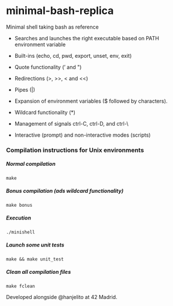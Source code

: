 # minimal-bash-replica
Minimal shell taking bash as reference

- Searches and launches the right executable based on PATH environment variable

- Built-ins (echo, cd, pwd, export, unset, env, exit)

- Quote functionality (’ and ")

- Redirections (>, >>, < and <<)

- Pipes (|)

- Expansion of environment variables ($ followed by characters).

- Wildcard functionality (*)

- Management of signals ctrl-C, ctrl-D, and ctrl-\

- Interactive (prompt) and non-interactive modes (scripts)

### Compilation instructions for Unix environments

##### Normal compilation

```shell
make
```

##### Bonus compilation (ads wildcard functionality)

```shell
make bonus
```

##### Execution

```shell
./minishell
```

##### Launch some unit tests

```shell
make && make unit_test
```

##### Clean all compilation files

```shell
make fclean
```

Developed alongside @hanjelito at 42 Madrid.
